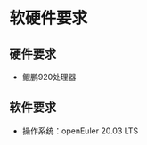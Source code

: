 # 软硬件要求<a name="ZH-CN_TOPIC_0213178450"></a>

## 硬件要求<a name="section175931749114410"></a>

-   鲲鹏920处理器

## 软件要求<a name="section19201810164619"></a>

-   操作系统：openEuler 20.03 LTS

